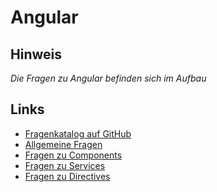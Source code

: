 # Angular

## Hinweis

_Die Fragen zu Angular befinden sich im Aufbau_

## Links

- [Fragenkatalog auf GitHub]()
- [Allgemeine Fragen](./questions.md)
- [Fragen zu Components](./questions-components.md)
- [Fragen zu Services](./questions-services.md)
- [Fragen zu Directives](./questions-directives.md)
